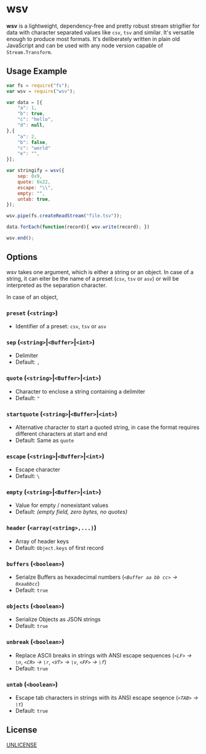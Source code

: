 # wsv

**wsv** is a lightweight, dependency-free and pretty robust stream strigifier for data with character separated values like `csv`, `tsv` and similar. It's versatile enough to produce most formats.
It's deliberately written in plain old JavaScript and can be used with any node version capable of `Stream.Transform`.

## Usage Example

```javascript
var fs = require("fs");
var wsv = require("wsv");

var data = [{
	"a": 1,
	"b": true,
	"c": "hello",
	"d": null,
},{
	"a": 2,
	"b": false,
	"c": "world"
	"e": "",
}];

var stringify = wsv({
	sep: 0x9,
	quote: 0x22,
	escape: "\\",
	empty: "",
	untab: true,
});

wsv.pipe(fs.createReadStream("file.tsv"));

data.forEach(function(record){ wsv.write(record); })

wsv.end();

```

## Options

wsv takes one argument, which is either a string or an object. In case of a string, it can eiter be the name of a preset (`csv`, `tsv` or `asv`) or will be interpreted as the separation character.

In case of an object, 

### `preset` (`<string>`)
* Identifier of a preset: `csv`, `tsv` or `asv`

### `sep` (`<string>`|`<Buffer>`|`<int>`)
* Delimiter
* Default: `,`

### `quote` (`<string>`|`<Buffer>`|`<int>`)
* Character to enclose a string containing a delimiter
* Default: `"`

### `startquote`  (`<string>`|`<Buffer>`|`<int>`)
* Alternative character to start a quoted string, in case the format requires different characters at start and end
* Default: Same as `quote` 
	
### `escape` (`<string>`|`<Buffer>`|`<int>`)
* Escape character
* Default: `\`

### `empty` (`<string>`|`<Buffer>`|`<int>`)
* Value for empty / nonexistant values
* Default: *(empty field, zero bytes, no quotes)*

### `header` (`<array(<string>,...)`)
* Array of header keys
* Default: `Object.keys` of first record

### `buffers` (`<boolean>`)
* Serialze Buffers as hexadecimal numbers (*`<Buffer aa bb cc>` → `0xaabbcc`*)
* Default: `true`

### `objects` (`<boolean>`)
* Serialize Objects as JSON strings
* Default: `true`

### `unbreak` (`<boolean>`)
* Replace ASCII breaks in strings with ANSI escape sequences (*`<LF>` → `\n`*, *`<CR>` → `\r`*, *`<VT>` → `\v`*, *`<FF>` → `\f`*)
* Default: `true`

### `untab` (`<boolean>`)
* Escape tab characters in strings with its ANSI escape seqence (*`<TAB>` → `\t`*)
* Default: `true`

## License

[UNLICENSE](UNLICENSE)

